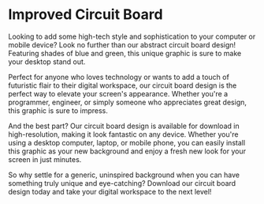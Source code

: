 <!--font:Poppins-->

# Improved Circuit Board

Looking to add some high-tech style and sophistication to your computer or mobile device? Look no further than our abstract circuit board design! Featuring shades of blue and green, this unique graphic is sure to make your desktop stand out.

Perfect for anyone who loves technology or wants to add a touch of futuristic flair to their digital workspace, our circuit board design is the perfect way to elevate your screen's appearance. Whether you're a programmer, engineer, or simply someone who appreciates great design, this graphic is sure to impress.

And the best part? Our circuit board design is available for download in high-resolution, making it look fantastic on any device. Whether you're using a desktop computer, laptop, or mobile phone, you can easily install this graphic as your new background and enjoy a fresh new look for your screen in just minutes.

So why settle for a generic, uninspired background when you can have something truly unique and eye-catching? Download our circuit board design today and take your digital workspace to the next level!

<!--

Write me markdown content of website with wallpaper:

"A wallpaper with a simple graphic of an abstract circuit board, in shades of blue and green."

The header of the page should not be copy of the text but rather a real content of the website which is using this wallpaper.


---


# Circuit Board Wallpaper

Welcome to our website featuring a sleek and modern wallpaper design! Our wallpaper showcases an abstract circuit board graphic in shades of blue and green. This wallpaper is perfect for anyone who loves technology or wants to add a futuristic touch to their desktop background.

Our wallpaper is available for download in high-resolution, ensuring that it will look great on any device. Whether you're using a desktop computer, laptop, or mobile device, this wallpaper will make your screen stand out. 

So why wait? Download our circuit board wallpaper today and give your device a fresh new look!


---


Heading should not include word "wallpaper". The website should not be about the wallpaper itself, wallpaper is just a related background, rewrite whole content.


---


# Futuristic Circuit Board Design for Your Desktop

Looking for a sleek and modern background for your computer or mobile device? Look no further than our abstract circuit board design! This unique graphic features shades of blue and green, creating a futuristic and high-tech look that is sure to impress.

Our circuit board design is perfect for anyone who loves technology or wants to add a touch of sophistication to their digital workspace. Whether you're a programmer, engineer, or simply someone who appreciates great design, this graphic is sure to make your desktop stand out.

Best of all, our circuit board design is available for download in high-resolution. This means that it will look great on any device, whether you're using a desktop computer, laptop, or mobile phone. And because it's so easy to download and install, you can have a fresh new look for your screen in just minutes.

So why settle for a boring background when you can have something truly unique? Download our circuit board design today and take your digital workspace to the next level!


---


Heading is too long, rewrite whole content.


---


# Add a Futuristic Touch to Your Digital Workspace with Our Circuit Board Design

Looking for a way to add some sophistication and high-tech style to your computer or mobile device? Look no further than our abstract circuit board design! This unique graphic features shades of blue and green, creating a sleek and modern look that is sure to impress.

Our circuit board design is perfect for anyone who loves technology or wants to add a touch of futuristic flair to their digital workspace. Whether you're a programmer, engineer, or simply someone who appreciates great design, this graphic is sure to make your desktop stand out.

And the best part? Our circuit board design is available for download in high-resolution, meaning it will look fantastic on any device. Whether you're using a desktop computer, laptop, or mobile phone, you can easily install this graphic as your new background and enjoy a fresh new look for your screen in just minutes.

So why settle for a boring, generic background when you can have something truly unique and eye-catching? Download our circuit board design today and take your digital workspace to the next level!


---


Heading is too long, rewrite whole content.


---


# Elevate Your Digital Workspace with a Futuristic Circuit Board Design

Looking to add some high-tech style and sophistication to your computer or mobile device? Look no further than our abstract circuit board design! Featuring shades of blue and green, this unique graphic is sure to make your desktop stand out.

Perfect for anyone who loves technology or wants to add a touch of futuristic flair to their digital workspace, our circuit board design is the perfect way to elevate your screen's appearance. Whether you're a programmer, engineer, or simply someone who appreciates great design, this graphic is sure to impress.

And the best part? Our circuit board design is available for download in high-resolution, making it look fantastic on any device. Whether you're using a desktop computer, laptop, or mobile phone, you can easily install this graphic as your new background and enjoy a fresh new look for your screen in just minutes.

So why settle for a generic, uninspired background when you can have something truly unique and eye-catching? Download our circuit board design today and take your digital workspace to the next level!


---


Write me a Google font which is best fitting for the website.

Pick from the list:
- Alegreya
- Lobster
- Poppins
- Lato
- Futura
- Exo 2
- Roboto
- Dancing Script
- Orbitron
- Barlow Condensed
- Montserrat
- Open Sans
- Raleway
- Inter
- IBM Plex Sans
- Great Vibes
- Playfair Display


Write just the font name nothing else.


---


Poppins

-->
